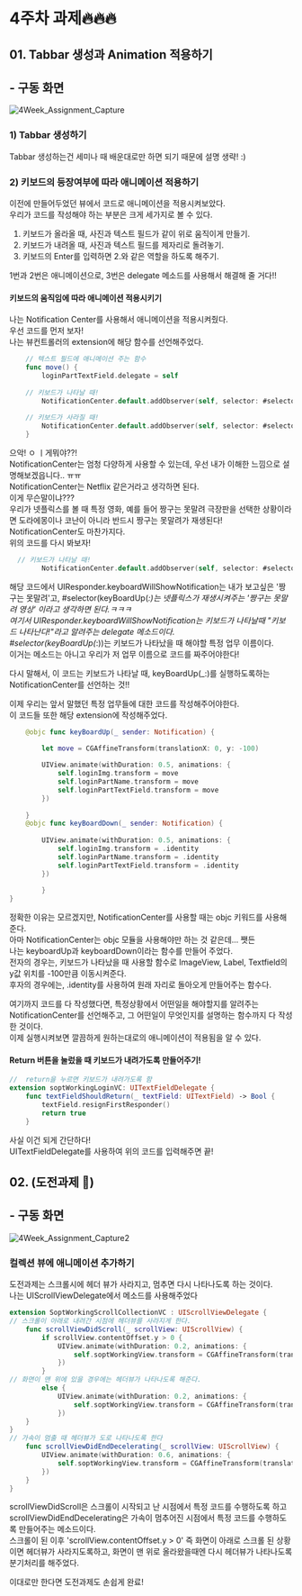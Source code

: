 # 4주차 과제:fire::fire::fire: 



## 01. Tabbar 생성과 Animation 적용하기  

## - 구동 화면 

![4Week_Assignment_Capture](/ReadMe/ReadMeAsset/3Week_Simulater.gif) 

### 1) Tabbar 생성하기  
Tabbar 생성하는건 세미나 때 배운대로만 하면 되기 때문에 설명 생략! :)

### 2) 키보드의 등장여부에 따라 애니메이션 적용하기  
이전에 만들어두었던 뷰에서 코드로 애니메이션을 적용시켜보았다.  
우리가 코드를 작성해야 하는 부분은 크게 세가지로 볼 수 있다.  
1. 키보드가 올라올 때, 사진과 텍스트 필드가 같이 위로 움직이게 만들기.  
2. 키보드가 내려올 때, 사진과 텍스트 필드를 제자리로 돌려놓기.  
3. 키보드의 Enter를 입력하면 2.와 같은 역할을 하도록 해주기.  

1번과 2번은 애니메이션으로, 3번은 delegate 메소드를 사용해서 해결해 줄 거다!!  

#### 키보드의 움직임에 따라 애니메이션 적용시키기  
나는 Notification Center를 사용해서 애니메이션을 적용시켜줬다.  
우선 코드를 먼저 보자!  
나는 뷰컨트롤러의 extension에 해당 함수를 선언해주었다.  

```swift
    // 텍스트 필드에 애니메이션 주는 함수
    func move() {
        loginPartTextField.delegate = self
       
    // 키보드가 나타날 때!
        NotificationCenter.default.addObserver(self, selector: #selector(keyBoardUp(_:)), name: UIResponder.keyboardWillShowNotification, object: nil)
    
    // 키보드가 사라질 때!
        NotificationCenter.default.addObserver(self, selector: #selector(keyBoardDown(_:)), name: UIResponder.keyboardWillHideNotification, object: nil)
    }
```
으악! ㅇ ㅣ게뭐야??!  
NotificationCenter는 엄청 다양하게 사용할 수 있는데, 우선 내가 이해한 느낌으로 설명해보겠읍니다.. ㅠㅠ  
NotificationCenter는 Netflix 같은거라고 생각하면 된다.  
이게 무슨말이냐???  
우리가 넷플릭스를 볼 때 특정 영화, 예를 들어 짱구는 못말려 극장판을 선택한 상황이라면 도라에몽이나 코난이 아니라 반드시 짱구는 못말려가 재생된다!  
NotificationCenter도 마찬가지다.  
위의 코드를  다시 봐보자!  

```swift
  // 키보드가 나타날 때!
        NotificationCenter.default.addObserver(self, selector: #selector(keyBoardUp(_:)), name: UIResponder.keyboardWillShowNotification, object: nil)
```
해당 코드에서 UIResponder.keyboardWillShowNotification는 내가 보고싶은 '짱구는 못말려'고,  #selector(keyBoardUp(_:)는 넷플릭스가 재생시켜주는 '짱구는 못말려 영상' 이라고 생각하면 된다.ㅋㅋㅋ  
여기서 UIResponder.keyboardWillShowNotification는 키보드가 나타날때 "키보드 나타난다!"라고 알려주는 delegate 메소드이다.  
#selector(keyBoardUp(_:))는 키보드가 나타났을 때 해야할 특정 업무 이름이다.   
이거는 메소드는 아니고 우리가 저 업무 이름으로 코드를 짜주어야한다!  

다시 말해서, 이 코드는 키보드가 나타날 때, keyBoardUp(_:)를 실행하도록하는 NotificationCenter를 선언하는 것!!  

이제 우리는 앞서 말했던 특정 업무들에 대한 코드를 작성해주어야한다.  
이 코드들 또한 해당 extension에 작성해주었다.  

```swift
    @objc func keyBoardUp(_ sender: Notification) {
        
        let move = CGAffineTransform(translationX: 0, y: -100)

        UIView.animate(withDuration: 0.5, animations: {
            self.loginImg.transform = move
            self.loginPartName.transform = move
            self.loginPartTextField.transform = move
        })
        
    }
    @objc func keyBoardDown(_ sender: Notification) {
        
        UIView.animate(withDuration: 0.5, animations: {
            self.loginImg.transform = .identity
            self.loginPartName.transform = .identity
            self.loginPartTextField.transform = .identity
        })
        
        }
}
```
정확한 이유는 모르겠지만, NotificationCenter를 사용할 때는 objc 키워드를 사용해준다.  
아마 NotificationCenter는 objc 모듈을 사용해야만 하는 것 같은데... 쨋든  
나는 keyboardUp과 keyboardDown이라는 함수를 만들어 주었다.  
전자의 경우는, 키보드가 나타났을 때 사용할 함수로 ImageView, Label, Textfield의 y값 위치를 -100만큼 이동시켜준다.  
후자의 경우에는, .identity를 사용하여 원래 자리로 돌아오게 만들어주는 함수다.  

여기까지 코드를 다 작성했다면, 특정상황에서 어떤일을 해야할지를 알려주는 NotificationCenter를 선언해주고, 그 어떤일이 무엇인지를 설명하는 함수까지 다 작성한 것이다.  
이제 실행시켜보면 깔끔하게 원하는대로의 애니메이션이 적용됨을 알 수 있다.

#### Return 버튼을 눌렀을 때 키보드가 내려가도록 만들어주기!

```swift
//  return을 누르면 키보드가 내려가도록 함
extension soptWorkingLoginVC: UITextFieldDelegate {
    func textFieldShouldReturn(_ textField: UITextField) -> Bool {
        textField.resignFirstResponder()
        return true
    }
```
사실 이건 되게 간단하다!  
UITextFieldDelegate를 사용하여 위의 코드를 입력해주면 끝!  

## 02.  (도전과제 🤮)  

## - 구동 화면 

![4Week_Assignment_Capture2](/ReadMe/ReadMeAsset/4Week_Simulater2.gif) 

### 컬렉션 뷰에 애니메이션 추가하기
도전과제는 스크롤시에 헤더 뷰가 사라지고, 멈추면 다시 나타나도록 하는 것이다.   
나는 UIScrollViewDelegate에서 메소드를 사용해주었다  

```swift
extension SoptWorkingScrollCollectionVC : UIScrollViewDelegate {
// 스크롤이 아래로 내려간 시점에 헤더뷰를 사라지게 한다.
    func scrollViewDidScroll(_ scrollView: UIScrollView) {
        if scrollView.contentOffset.y > 0 {
            UIView.animate(withDuration: 0.2, animations: {
                self.soptWorkingView.transform = CGAffineTransform(translationX: 0, y: -88)
            })
        }
// 화면이 맨 위에 있을 경우에는 헤더뷰가 나타나도록 해준다.
        else {
            UIView.animate(withDuration: 0.2, animations: {
                self.soptWorkingView.transform = CGAffineTransform(translationX: 0, y: 0)
            })
    }
}
// 가속이 멈출 때 헤더뷰가 도로 나타나도록 한다
    func scrollViewDidEndDecelerating(_ scrollView: UIScrollView) {
        UIView.animate(withDuration: 0.6, animations: {
            self.soptWorkingView.transform = CGAffineTransform(translationX: 0, y: 0)
        })
    }
}
```
scrollViewDidScroll은 스크롤이 시작되고 난 시점에서 특정 코드를 수행하도록 하고 scrollViewDidEndDecelerating은 가속이 멈추어진 시점에서 특정 코드를 수행하도록 만들어주는 메소드이다.  
스크롤이 된 이후 'scrollView.contentOffset.y > 0' 즉 화면이 아래로 스크롤 된 상황이면 헤더뷰가 사라지도록하고, 화면이 맨 위로 올라왔을때엔 다시 헤더뷰가 나타나도록 분기처리를 해주었다.  

이대로만 한다면 도전과제도 손쉽게 완료!